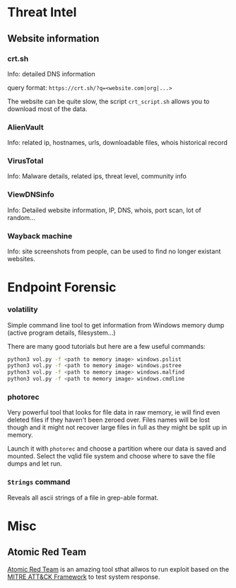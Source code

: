 # Threat Intel

## Website information

### crt.sh

Info: detailed DNS information 

query format: `https://crt.sh/?q=<website.com|org|...>`

The website can be quite slow, the script `crt_script.sh` allows you to download most of the data.

### AlienVault

Info: related ip, hostnames, urls, downloadable files, whois historical record

### VirusTotal

Info: Malware details, related ips, threat level, community info

### ViewDNSinfo

Info: Detailed website information, IP, DNS, whois, port scan, lot of random...

### Wayback machine

Info: site screenshots from people, can be used to find no longer existant websites.

# Endpoint Forensic

### volatility

Simple command line tool to get information from Windows memory dump (active program details, filesystem...)

There are many good tutorials but here are a few useful commands:
``` bash
python3 vol.py -f <path to memory image> windows.pslist
python3 vol.py -f <path to memory image> windows.pstree
python3 vol.py -f <path to memory image> windows.malfind
python3 vol.py -f <path to memory image> windows.cmdline
```

### photorec

Very powerful tool that looks for file data in raw memory, ie will find even deleted files if they haven't been zeroed over.
Files names will be lost though and it might not recover large files in full as they might be split up in memory.

Launch it with `photorec` and choose a partition where our data is saved and mounted. Select the vqlid file system and choose where to save the file dumps and let run.

### `Strings` command

Reveals all ascii strings of a file in grep-able format.


# Misc

## Atomic Red Team

[Atomic Red Team](https://github.com/redcanaryco/atomic-red-team/tree/master) is an amazing tool sthat allwos to run exploit based on the [MITRE ATT&CK Framework](https://attack.mitre.org/) to test system response.
